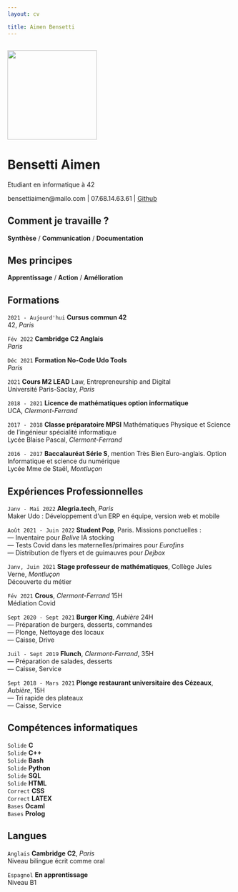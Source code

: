 ```yaml
---
layout: cv

title: Aimen Bensetti
---
```

## 
<img src="https://user-images.githubusercontent.com/85625233/214038695-d311a1fa-8df6-4b2a-8f82-6a1f62f36521.png" width="200">

# Bensetti Aimen
Etudiant en informatique à 42

 <div id="webaddress"> bensettiaimen@mailo.com | 07.68.14.63.61 |
 <a href="https://github.com/Abensett">Github</a>
</div>

## Comment je travaille ?
**Synthèse** / **Communication** / **Documentation**

## Mes principes
**Apprentissage** / **Action** / **Amélioration**

## Formations

`2021 - Aujourd'hui`  __Cursus commun 42__     
42, _Paris_

`Fév 2022` __Cambridge C2 Anglais__   
_Paris_

`Déc 2021` __Formation No-Code Udo Tools__  
_Paris_

`2021` __Cours M2 LEAD__ Law, Entrepreneurship and Digital  
Université Paris-Saclay, _Paris_  

`2018 - 2021`  __Licence de mathématiques option informatique__  
UCA, _Clermont-Ferrand_

`2017 - 2018` __Classe préparatoire MPSI__ Mathématiques Physique et Science de l’ingénieur spécialité informatique  
Lycée Blaise Pascal, _Clermont-Ferrand_

`2016 - 2017` __Baccalauréat Série S__, mention Très Bien Euro-anglais. Option Informatique et science du numérique  
Lycée Mme de Staël, _Montluçon_


## Expériences Professionnelles

`Janv - Mai 2022`  __Alegria.tech__, _Paris_  
Maker Udo : Développement d'un ERP en équipe, version web et mobile  

`Août 2021 - Juin 2022` __Student Pop__, Paris. Missions ponctuelles :  
— Inventaire pour _Belive_ IA stocking  
— Tests Covid dans les maternelles/primaires pour _Eurofins_  
— Distribution de flyers et de guimauves  pour _Dejbox_   

`Janv, Juin 2021` __Stage professeur de mathématiques__, Collège Jules Verne, _Montluçon_  
Découverte du métier  

`Fév 2021` __Crous__, _Clermont-Ferrand_ 15H  
Médiation Covid

`Sept 2020 - Sept 2021` __Burger King__, _Aubière_ 24H  
— Préparation de burgers, desserts, commandes  
— Plonge, Nettoyage des locaux  
— Caisse, Drive  

`Juil - Sept 2019` __Flunch__, _Clermont-Ferrand_, 35H  
— Préparation de salades, desserts  
— Caisse, Service  

`Sept 2018 - Mars 2021` __Plonge restaurant universitaire des Cézeaux__, _Aubière_, 15H    
— Tri rapide des plateaux  
— Caisse, Service  

## Compétences informatiques

`Solide` __C__     
`Solide` __C++__  
`Solide` __Bash__  
`Solide` __Python__   
`Solide` __SQL__  
`Solide` __HTML__  
`Correct` __CSS__  
`Correct` __LATEX__  
`Bases` __Ocaml__  
`Bases` __Prolog__  

## Langues

`Anglais` __Cambridge__ __C2__, _Paris_  
Niveau bilingue écrit comme oral  

`Espagnol` __En apprentissage__  
Niveau B1  






